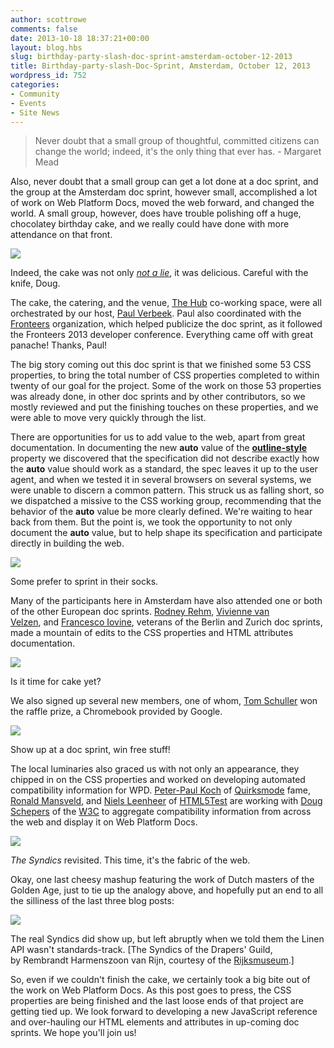 ```yaml
---
author: scottrowe
comments: false
date: 2013-10-18 18:37:21+00:00
layout: blog.hbs
slug: birthday-party-slash-doc-sprint-amsterdam-october-12-2013
title: Birthday-party-slash-Doc-Sprint, Amsterdam, October 12, 2013
wordpress_id: 752
categories:
- Community
- Events
- Site News
---
```


<blockquote>Never doubt that a small group of thoughtful, committed citizens can change the world; indeed, it's the only thing that ever has. - Margaret Mead</blockquote>


Also, never doubt that a small group can get a lot done at a doc sprint, and the group at the Amsterdam doc sprint, however small, accomplished a lot of work on Web Platform Docs, moved the web forward, and changed the world. A small group, however, does have trouble polishing off a huge, chocolatey birthday cake, and we really could have done with more attendance on that front.


![](//static.webplatform.org/wpd-blog/2013/10/amsterdam_doc_sprint_2013_9.jpg)




Indeed, the cake was not only [_not a lie_](http://en.wikipedia.org/wiki/Portal_(video_game)), it was delicious. Careful with the knife, Doug.


The cake, the catering, and the venue, [The Hub](http://amsterdam.impacthub.net/) co-working space, were all orchestrated by our host, [Paul Verbeek](http://docs.webplatform.org/wiki/User:Paulv). Paul also coordinated with the [Fronteers](http://fronteers.nl/) organization, which helped publicize the doc sprint, as it followed the Fronteers 2013 developer conference. Everything came off with great panache! Thanks, Paul!

The big story coming out this doc sprint is that we finished some 53 CSS properties, to bring the total number of CSS properties completed to within twenty of our goal for the project. Some of the work on those 53 properties was already done, in other doc sprints and by other contributors, so we mostly reviewed and put the finishing touches on these properties, and we were able to move very quickly through the list.

There are opportunities for us to add value to the web, apart from great documentation. In documenting the new **auto** value of the [**outline-style**](http://docs.webplatform.org/wiki/css/properties/outline-style) property we discovered that the specification did not describe exactly how the **auto** value should work as a standard, the spec leaves it up to the user agent, and when we tested it in several browsers on several systems, we were unable to discern a common pattern. This struck us as falling short, so we dispatched a missive to the CSS working group, recommending that the behavior of the **auto** value be more clearly defined. We're waiting to hear back from them. But the point is, we took the opportunity to not only document the **auto** value, but to help shape its specification and participate directly in building the web.


![](//static.webplatform.org/wpd-blog/2013/10/Screen-Shot-2013-10-18-at-1.58.47-PM.jpg)




Some prefer to sprint in their socks.




Many of the participants here in Amsterdam have also attended one or both of the other European doc sprints. [Rodney Rehm](http://docs.webplatform.org/wiki/User:Rodneyrehm), [Vivienne van Velzen](http://docs.webplatform.org/wiki/User:Vivienne), and [Francesco Iovine](http://docs.webplatform.org/wiki/User:Franciov), veterans of the Berlin and Zurich doc sprints, made a mountain of edits to the CSS properties and HTML attributes documentation.




![](//static.webplatform.org/wpd-blog/2013/10/amsterdam_doc_sprint_2013_7.jpg)




Is it time for cake yet?




We also signed up several new members, one of whom, [Tom Schuller](http://docs.webplatform.org/wiki/User:Tom_Vissenkom) won the raffle prize, a Chromebook provided by Google.




![](//static.webplatform.org/wpd-blog/2013/10/Screen-Shot-2013-10-21-at-10.34.14-AM.jpg)




Show up at a doc sprint, win free stuff!




The local luminaries also graced us with not only an appearance, they chipped in on the CSS properties and worked on developing automated compatibility information for WPD. [Peter-Paul Koch](http://docs.webplatform.org/wiki/User:Ppk) of [Quirksmode](http://www.quirksmode.org/) fame, [Ronald Mansveld](http://docs.webplatform.org/wiki/User:Ronaldmansveld), and [Niels Leenheer](http://docs.webplatform.org/wiki/User:Html5test) of [HTML5Test](http://html5test.com/) are working with [Doug Schepers](http://docs.webplatform.org/wiki/User:Shepazu) of the [W3C](http://www.w3.org/) to aggregate compatibility information from across the web and display it on Web Platform Docs.




![](//static.webplatform.org/wpd-blog/2013/10/Screen-Shot-2013-10-21-at-11.25.47-AM.jpg)




_The Syndics_ revisited. This time, it's the fabric of the web.




Okay, one last cheesy mashup featuring the work of Dutch masters of the Golden Age, just to tie up the analogy above, and hopefully put an end to all the silliness of the last three blog posts:




![](//static.webplatform.org/wpd-blog/2013/10/syndics.jpg)




The real Syndics did show up, but left abruptly when we told them the Linen API wasn't standards-track. [The Syndics of the Drapers' Guild, by Rembrandt Harmenszoon van Rijn, courtesy of the [Rijksmuseum](https://www.rijksmuseum.nl/en).]




So, even if we couldn't finish the cake, we certainly took a big bite out of the work on Web Platform Docs. As this post goes to press, the CSS properties are being finished and the last loose ends of that project are getting tied up. We look forward to developing a new JavaScript reference and over-hauling our HTML elements and attributes in up-coming doc sprints. We hope you'll join us!
